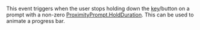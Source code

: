 This event triggers when the user stops holding down the [key](https://developer.roblox.com/en-us/api-reference/property/ProximityPrompt/KeyboardKeyCode)/button on a prompt with a non-zero [ProximityPrompt.HoldDuration](https://developer.roblox.com/en-us/api-reference/property/ProximityPrompt/HoldDuration). This can be used to animate a progress bar.